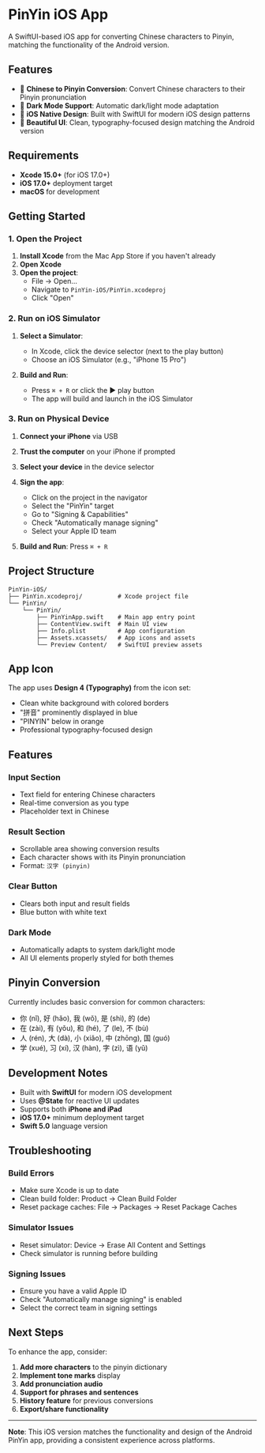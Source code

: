 # PinYin iOS App

A SwiftUI-based iOS app for converting Chinese characters to Pinyin, matching the functionality of the Android version.

## Features

- 🏮 **Chinese to Pinyin Conversion**: Convert Chinese characters to their Pinyin pronunciation
- 🌙 **Dark Mode Support**: Automatic dark/light mode adaptation
- 📱 **iOS Native Design**: Built with SwiftUI for modern iOS design patterns
- 🎨 **Beautiful UI**: Clean, typography-focused design matching the Android version

## Requirements

- **Xcode 15.0+** (for iOS 17.0+)
- **iOS 17.0+** deployment target
- **macOS** for development

## Getting Started

### 1. Open the Project

1. **Install Xcode** from the Mac App Store if you haven't already
2. **Open Xcode**
3. **Open the project**: 
   - File → Open...
   - Navigate to `PinYin-iOS/PinYin.xcodeproj`
   - Click "Open"

### 2. Run on iOS Simulator

1. **Select a Simulator**:
   - In Xcode, click the device selector (next to the play button)
   - Choose an iOS Simulator (e.g., "iPhone 15 Pro")

2. **Build and Run**:
   - Press `⌘ + R` or click the ▶️ play button
   - The app will build and launch in the iOS Simulator

### 3. Run on Physical Device

1. **Connect your iPhone** via USB
2. **Trust the computer** on your iPhone if prompted
3. **Select your device** in the device selector
4. **Sign the app**:
   - Click on the project in the navigator
   - Select the "PinYin" target
   - Go to "Signing & Capabilities"
   - Check "Automatically manage signing"
   - Select your Apple ID team

5. **Build and Run**: Press `⌘ + R`

## Project Structure

```
PinYin-iOS/
├── PinYin.xcodeproj/          # Xcode project file
└── PinYin/
    └── PinYin/
        ├── PinYinApp.swift    # Main app entry point
        ├── ContentView.swift  # Main UI view
        ├── Info.plist         # App configuration
        ├── Assets.xcassets/   # App icons and assets
        └── Preview Content/   # SwiftUI preview assets
```

## App Icon

The app uses **Design 4 (Typography)** from the icon set:
- Clean white background with colored borders
- "拼音" prominently displayed in blue
- "PINYIN" below in orange
- Professional typography-focused design

## Features

### Input Section
- Text field for entering Chinese characters
- Real-time conversion as you type
- Placeholder text in Chinese

### Result Section
- Scrollable area showing conversion results
- Each character shows with its Pinyin pronunciation
- Format: `汉字 (pinyin)`

### Clear Button
- Clears both input and result fields
- Blue button with white text

### Dark Mode
- Automatically adapts to system dark/light mode
- All UI elements properly styled for both themes

## Pinyin Conversion

Currently includes basic conversion for common characters:
- 你 (nǐ), 好 (hǎo), 我 (wǒ), 是 (shì), 的 (de)
- 在 (zài), 有 (yǒu), 和 (hé), 了 (le), 不 (bù)
- 人 (rén), 大 (dà), 小 (xiǎo), 中 (zhōng), 国 (guó)
- 学 (xué), 习 (xí), 汉 (hàn), 字 (zì), 语 (yǔ)

## Development Notes

- Built with **SwiftUI** for modern iOS development
- Uses **@State** for reactive UI updates
- Supports both **iPhone and iPad**
- **iOS 17.0+** minimum deployment target
- **Swift 5.0** language version

## Troubleshooting

### Build Errors
- Make sure Xcode is up to date
- Clean build folder: Product → Clean Build Folder
- Reset package caches: File → Packages → Reset Package Caches

### Simulator Issues
- Reset simulator: Device → Erase All Content and Settings
- Check simulator is running before building

### Signing Issues
- Ensure you have a valid Apple ID
- Check "Automatically manage signing" is enabled
- Select the correct team in signing settings

## Next Steps

To enhance the app, consider:
1. **Add more characters** to the pinyin dictionary
2. **Implement tone marks** display
3. **Add pronunciation audio**
4. **Support for phrases and sentences**
5. **History feature** for previous conversions
6. **Export/share functionality**

---

**Note**: This iOS version matches the functionality and design of the Android PinYin app, providing a consistent experience across platforms.

